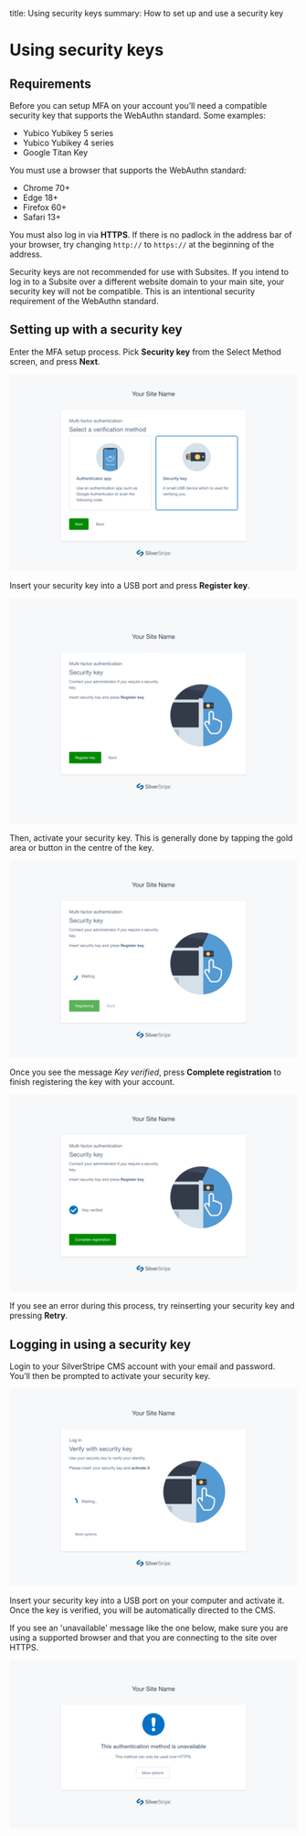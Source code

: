 title: Using security keys
summary: How to set up and use a security key

# Using security keys

## Requirements

Before you can setup MFA on your account you’ll need a compatible security key
that supports the WebAuthn standard. Some examples:

- Yubico Yubikey 5 series
- Yubico Yubikey 4 series
- Google Titan Key

You must use a browser that supports the WebAuthn standard:

- Chrome 70+
- Edge 18+
- Firefox 60+
- Safari 13+

You must also log in via **HTTPS**. If there is no padlock in the address bar
of your browser, try changing `http://` to `https://` at the beginning of the
address.

<div class="notice" markdown='1'>
Security keys are not recommended for use with Subsites. If you intend to log in to a Subsite over a different website domain to your main site, your security key will not be compatible. This is an intentional security requirement of the WebAuthn standard.
</div>

## Setting up with a security key

Enter the MFA setup process. Pick **Security key** from the Select Method
screen, and press **Next**.

![A screenshot of a user selecting the Security key option in the Select Method step of the MFA setup flow](../_images/01-03-1-security-key-selected.png)

Insert your security key into a USB port and press **Register key**.

![A screenshot of a user being prompted to insert their security key in the Security key setup flow](../_images/01-03-2-security-key-setup.png)

Then, activate your security key. This is generally done by tapping the gold
area or button in the centre of the key.

![A screenshot of the Security key setup flow waiting for the security key to be activated](../_images/01-03-3-security-key-progress.png)

Once you see the message _Key verified_, press **Complete registration** to
finish registering the key with your account.

![A screenshot of a successful security key verification in the Security key setup flow](../_images/01-03-4-security-key-verified.png)

If you see an error during this process, try reinserting your security key and
pressing **Retry**.

## Logging in using a security key

Login to your SilverStripe CMS account with your email and password. You’ll then
be prompted to activate your security key.

![A screenshot of a user being prompted to activate their security key during login](../_images/01-03-5-security-key-login.png)

Insert your security key into a USB port on your computer and activate it. Once
the key is verified, you will be automatically directed to the CMS.

If you see an 'unavailable' message like the one below, make sure you are using
a supported browser and that you are connecting to the site over HTTPS.

![A screenshot of a 'method unavailable' error message when a user attempts to log in over the insecure HTTP protocol](../_images/01-03-6-security-key-unavailable.png)
